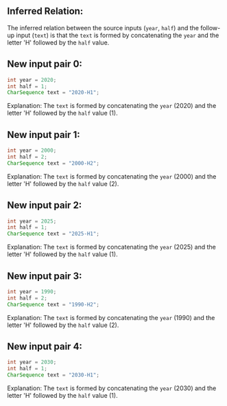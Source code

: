 ## Inferred Relation:
The inferred relation between the source inputs (`year`, `half`) and the follow-up input (`text`) is that the `text` is formed by concatenating the `year` and the letter 'H' followed by the `half` value.

## New input pair 0:
```java
int year = 2020;
int half = 1;
CharSequence text = "2020-H1";
```
Explanation: The `text` is formed by concatenating the `year` (2020) and the letter 'H' followed by the `half` value (1).

## New input pair 1:
```java
int year = 2000;
int half = 2;
CharSequence text = "2000-H2";
```
Explanation: The `text` is formed by concatenating the `year` (2000) and the letter 'H' followed by the `half` value (2).

## New input pair 2:
```java
int year = 2025;
int half = 1;
CharSequence text = "2025-H1";
```
Explanation: The `text` is formed by concatenating the `year` (2025) and the letter 'H' followed by the `half` value (1).

## New input pair 3:
```java
int year = 1990;
int half = 2;
CharSequence text = "1990-H2";
```
Explanation: The `text` is formed by concatenating the `year` (1990) and the letter 'H' followed by the `half` value (2).

## New input pair 4:
```java
int year = 2030;
int half = 1;
CharSequence text = "2030-H1";
```
Explanation: The `text` is formed by concatenating the `year` (2030) and the letter 'H' followed by the `half` value (1).